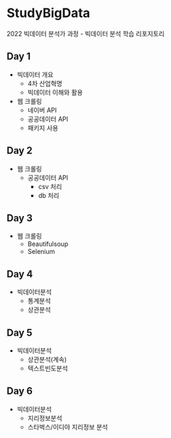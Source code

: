 # StudyBigData
2022 빅데이터 분석가 과정 - 빅데이터 분석 학습 리포지토리

## Day 1
- 빅데이터 개요
  - 4차 산업혁명
  - 빅데이터 이해와 활용
- 웹 크롤링
  - 네이버 API
  - 공공데이터 API
  - 패키지 사용
  
## Day 2
- 웹 크롤링
  - 공공데이터 API
    - csv 처리
    - db 처리

## Day 3
- 웹 크롤링
  - Beautifulsoup
  - Selenium

## Day 4
- 빅데이터분석
  - 통계분석
  - 상관분석
  
## Day 5
- 빅데이터분석
  - 상관분석(계속)
  - 텍스트빈도분석

## Day 6
- 빅데이터분석
  - 지리정보분석
  - 스타벅스/이디야 지리정보 분석
